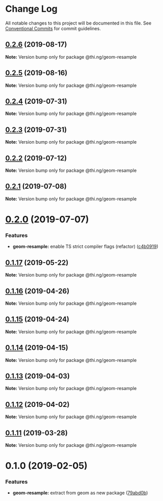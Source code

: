 # Change Log

All notable changes to this project will be documented in this file.
See [Conventional Commits](https://conventionalcommits.org) for commit guidelines.

## [0.2.6](https://github.com/thi-ng/umbrella/compare/@thi.ng/geom-resample@0.2.5...@thi.ng/geom-resample@0.2.6) (2019-08-17)

**Note:** Version bump only for package @thi.ng/geom-resample





## [0.2.5](https://github.com/thi-ng/umbrella/compare/@thi.ng/geom-resample@0.2.4...@thi.ng/geom-resample@0.2.5) (2019-08-16)

**Note:** Version bump only for package @thi.ng/geom-resample





## [0.2.4](https://github.com/thi-ng/umbrella/compare/@thi.ng/geom-resample@0.2.3...@thi.ng/geom-resample@0.2.4) (2019-07-31)

**Note:** Version bump only for package @thi.ng/geom-resample





## [0.2.3](https://github.com/thi-ng/umbrella/compare/@thi.ng/geom-resample@0.2.2...@thi.ng/geom-resample@0.2.3) (2019-07-31)

**Note:** Version bump only for package @thi.ng/geom-resample





## [0.2.2](https://github.com/thi-ng/umbrella/compare/@thi.ng/geom-resample@0.2.1...@thi.ng/geom-resample@0.2.2) (2019-07-12)

**Note:** Version bump only for package @thi.ng/geom-resample





## [0.2.1](https://github.com/thi-ng/umbrella/compare/@thi.ng/geom-resample@0.2.0...@thi.ng/geom-resample@0.2.1) (2019-07-08)

**Note:** Version bump only for package @thi.ng/geom-resample





# [0.2.0](https://github.com/thi-ng/umbrella/compare/@thi.ng/geom-resample@0.1.17...@thi.ng/geom-resample@0.2.0) (2019-07-07)


### Features

* **geom-resample:** enable TS strict compiler flags (refactor) ([c4b0919](https://github.com/thi-ng/umbrella/commit/c4b0919))





## [0.1.17](https://github.com/thi-ng/umbrella/compare/@thi.ng/geom-resample@0.1.16...@thi.ng/geom-resample@0.1.17) (2019-05-22)

**Note:** Version bump only for package @thi.ng/geom-resample





## [0.1.16](https://github.com/thi-ng/umbrella/compare/@thi.ng/geom-resample@0.1.15...@thi.ng/geom-resample@0.1.16) (2019-04-26)

**Note:** Version bump only for package @thi.ng/geom-resample





## [0.1.15](https://github.com/thi-ng/umbrella/compare/@thi.ng/geom-resample@0.1.14...@thi.ng/geom-resample@0.1.15) (2019-04-24)

**Note:** Version bump only for package @thi.ng/geom-resample





## [0.1.14](https://github.com/thi-ng/umbrella/compare/@thi.ng/geom-resample@0.1.13...@thi.ng/geom-resample@0.1.14) (2019-04-15)

**Note:** Version bump only for package @thi.ng/geom-resample





## [0.1.13](https://github.com/thi-ng/umbrella/compare/@thi.ng/geom-resample@0.1.12...@thi.ng/geom-resample@0.1.13) (2019-04-03)

**Note:** Version bump only for package @thi.ng/geom-resample





## [0.1.12](https://github.com/thi-ng/umbrella/compare/@thi.ng/geom-resample@0.1.11...@thi.ng/geom-resample@0.1.12) (2019-04-02)

**Note:** Version bump only for package @thi.ng/geom-resample





## [0.1.11](https://github.com/thi-ng/umbrella/compare/@thi.ng/geom-resample@0.1.10...@thi.ng/geom-resample@0.1.11) (2019-03-28)

**Note:** Version bump only for package @thi.ng/geom-resample







# 0.1.0 (2019-02-05)


### Features

* **geom-resample:** extract from geom as new package ([79abd0b](https://github.com/thi-ng/umbrella/commit/79abd0b))
